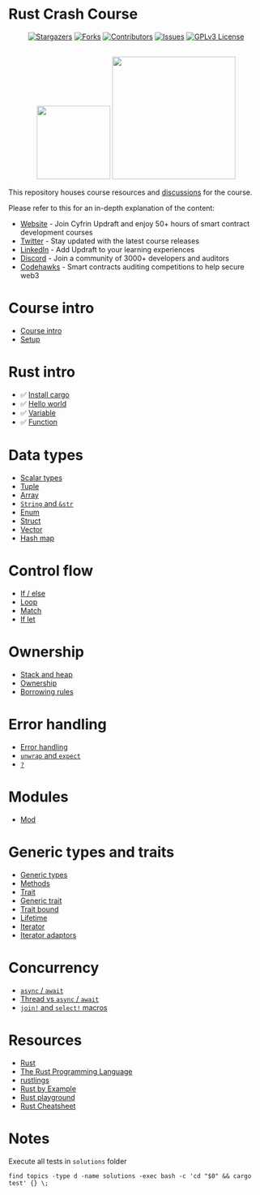 # Rust Crash Course

[contributors-shield]: https://img.shields.io/github/contributors/cyfrin/rust-crash-course.svg?style=for-the-badge
[contributors-url]: https://github.com/cyfrin/rust-crash-course/graphs/contributors
[forks-shield]: https://img.shields.io/github/forks/cyfrin/rust-crash-course.svg?style=for-the-badge
[forks-url]: https://github.com/cyfrin/rust-crash-course/network/members
[stars-shield]: https://img.shields.io/github/stars/cyfrin/rust-crash-course.svg?style=for-the-badge
[stars-url]: https://github.com/cyfrin/rust-crash-course/stargazers
[issues-shield]: https://img.shields.io/github/issues/cyfrin/rust-crash-course.svg?style=for-the-badge
[issues-url]: https://github.com/cyfrin/rust-crash-course/issues
[license-shield]: https://img.shields.io/github/license/cyfrin/rust-crash-course.svg?style=for-the-badge
[license-url]: https://github.com/cyfrin/rust-crash-course/blob/main/LICENSE
[linkedin-shield]: https://img.shields.io/badge/-LinkedIn-black.svg?style=for-the-badge&logo=linkedin&colorB=555

<div align="center">

[![Stargazers][stars-shield]][stars-url] [![Forks][forks-shield]][forks-url] [![Contributors][contributors-shield]][contributors-url] [![Issues][issues-shield]][issues-url] [![GPLv3 License][license-shield]][license-url]

<p align="center">
    <br />
    <a href="https://cyfrin.io/">
        <img src=".github/images/poweredbycyfrinbluehigher.png" width="145" alt=""/></a>
            <a href="https://updraft.cyfrin.io/courses/aave-v3">
        <img src=".github/images/coursebadge.png" width="242.3" alt=""/></a>
    <br />
</p>
</div>

This repository houses course resources and [discussions](https://github.com/Cyfrin/rust-crash-course/discussions) for the course.

Please refer to this for an in-depth explanation of the content:

- [Website](https://updraft.cyfrin.io) - Join Cyfrin Updraft and enjoy 50+ hours of smart contract development courses
- [Twitter](https://twitter.com/CyfrinUpdraft) - Stay updated with the latest course releases
- [LinkedIn](https://www.linkedin.com/school/cyfrin-updraft/) - Add Updraft to your learning experiences
- [Discord](https://discord.gg/cyfrin) - Join a community of 3000+ developers and auditors
- [Codehawks](https://codehawks.com) - Smart contracts auditing competitions to help secure web3

# Course intro

- [Course intro](./notes/course_intro.md)
- [Setup](./notes/course_setup.md)

# Rust intro

- ✅ [Install cargo](./notes/install.md)
- ✅ [Hello world](./topics/hello/README.md)
- ✅ [Variable](./topics/variable/README.md)
- ✅ [Function](./topics/function/README.md)

# Data types

- [Scalar types](./topics/scalar/README.md)
- [Tuple](./topics/tuple/README.md)
- [Array](./topics/array/README.md)
- [`String` and `&str`](./topics/string/README.md)
- [Enum](./topics/enum_type/README.md)
- [Struct](./topics/struct_type/README.md)
- [Vector](./topics/vector/README.md)
- [Hash map](./topics/hash_map/README.md)

# Control flow

- [If / else](./topics/if_else/README.md)
- [Loop](./topics/for_loop/README.md)
- [Match](./topics/pattern_match/README.md)
- [If let](./topics/if_let/README.md)

# Ownership

- [Stack and heap](./topics/stack_heap/README.md)
- [Ownership](./topics/ownership/README.md)
- [Borrowing rules](./topics/borrowing_rules/README.md)

# Error handling

- [Error handling](./topics/error/README.md)
- [`unwrap` and `expect`](./topics/unwrap/README.md)
- [`?`](./topics/question/README.md)

# Modules

- [Mod](./topics/modules/README.md)

# Generic types and traits

- [Generic types](./topics/generic_type/README.md)
- [Methods](./topics/method/README.md)
- [Trait](./topics/trait_basic/README.md)
- [Generic trait](./topics/generic_trait/README.md)
- [Trait bound](./topics/trait_bound/README.md)
- [Lifetime](./topics/lifetime/README.md)
- [Iterator](./topics/iterator_adaptors/README.md)
- [Iterator adaptors](./topics/iterator_adaptors/README.md)

# Concurrency

- [`async` / `await`](./topics/async_await/README.md)
- [Thread vs `async` / `await`](./topics/async_await/README.md)
- [`join!` and `select!` macros](./topics/join_select/README.md)

# Resources

- [Rust](https://www.rust-lang.org/)
- [The Rust Programming Language](https://doc.rust-lang.org/book/)
- [rustlings](https://github.com/rust-lang/rustlings/)
- [Rust by Example](https://doc.rust-lang.org/rust-by-example/)
- [Rust playground](https://play.rust-lang.org/)
- [Rust Cheatsheet](https://cheats.rs/)

# Notes

Execute all tests in `solutions` folder

```shell
find topics -type d -name solutions -exec bash -c 'cd "$0" && cargo test' {} \;
```
